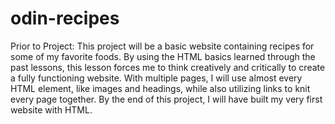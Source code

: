 # odin-recipes
Prior to Project:
    This project will be a basic website containing recipes for some of my favorite foods. By using the HTML basics learned through the past lessons, this lesson forces me to think creatively and critically to create a fully functioning website. With multiple pages, I will use almost every HTML element, like images and headings, while also utilizing links to knit every page together. By the end of this project, I will have built my very first website with HTML.